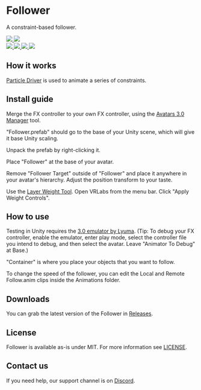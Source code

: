 <div>
  <h1>Follower</h1>
  <p>
     A constraint-based follower.
  </p>

  <a href="https://github.com/VRLabs/Follower/releases/latest">
    <img src="https://img.shields.io/github/v/release/VRLabs/Follower.svg?style=flat-square">
  </a>
  <a href="https://github.com/VRLabs/Follower/releases/latest">
    <img src="https://img.shields.io/badge/Unity-2019.4-green.svg?style=flat-square">
  </a>
  <br />
  <a href="https://github.com/VRLabs/Follower/issues">
    <img src="https://img.shields.io/github/issues-raw/VRLabs/Follower.svg?style=flat-square">
  </a>
  <a href="https://github.com/VRLabs/Follower/issues?q=is%3Aissue+is%3Aclosed">
    <img src="https://img.shields.io/github/issues-closed-raw/VRLabs/Follower.svg?style=flat-square">
  </a>
  <a href="https://github.com/VRLabs/Follower/pull">
    <img src="https://img.shields.io/github/issues-pr-raw/VRLabs/Follower.svg?style=flat-square">
  </a>
  <a href="https://github.com/VRLabs/Follower/pulls?q=is%3Apr+is%3Aclosed">
    <img src="https://img.shields.io/github/issues-pr-closed-raw/VRLabs/Follower.svg?style=flat-square">
  </a>
  <br />
</div>

## How it works

[Particle Driver](https://github.com/VRLabs/Particle-Driver) is used to animate a series of constraints.

## Install guide

Merge the FX controller to your own FX controller, using the [Avatars 3.0 Manager](https://github.com/VRLabs/Avatars-3.0-Manager) tool.
 
"Follower.prefab" should go to the base of your Unity scene, which will give it base Unity scaling.

Unpack the prefab by right-clicking it.

Place "Follower" at the base of your avatar.

Remove "Follower Target" outside of "Follower" and place it anywhere in your avatar's hierarchy. Adjust the position transform to your taste.

Use the [Layer Weight Tool](https://github.com/VRLabs/Layer-Weight-Tool/). Open VRLabs from the menu bar. Click "Apply Weight Controls".

## How to use

Testing in Unity requires the [3.0 emulator by Lyuma](https://github.com/lyuma/Av3Emulator). (Tip: To debug your FX controller, enable the emulator, enter play mode, select the controller file you intend to debug, and then select the avatar. Leave "Animator To Debug" at Base.)

"Container" is where you place your objects that you want to follow.

To change the speed of the follower, you can edit the Local and Remote Follow.anim clips inside the Animations folder.

## Downloads

You can grab the latest version of the Follower in [Releases](https://github.com/VRLabs/Follower/releases/latest).

## License

Follower is available as-is under MIT. For more information see [LICENSE](https://github.com/VRLabs/Follower/blob/main/LICENSE).

## Contact us

If you need help, our support channel is on [Discord](https://discord.vrlabs.dev).
